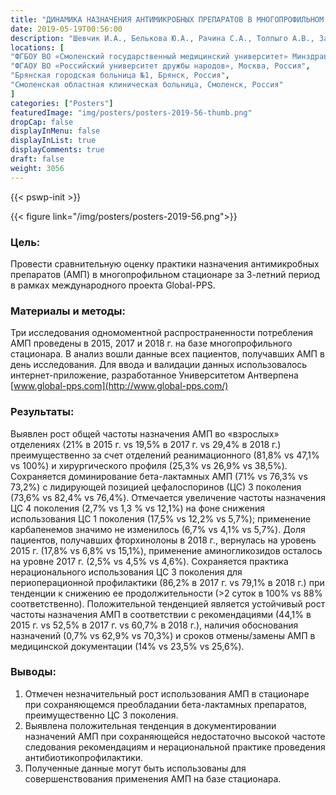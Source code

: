 ```yaml
---
title: "ДИНАМИКА НАЗНАЧЕНИЯ АНТИМИКРОБНЫХ ПРЕПАРАТОВ В МНОГОПРОФИЛЬНОМ СТАЦИОНАРЕ ЗА 3­-ЛЕТНИЙ ПЕРИОД: РЕЗУЛЬТАТЫ ПРОЕКТА GLOBAL­-PPS"
date: 2019-05-19T00:56:00
description: "Шевчик И.А., Белькова Ю.А., Рачина С.А., Толпыго А.В., Захаренков И.А., Козлов Р.С., Довгань Е.В."
locations: [
"ФГБОУ ВО «Смоленский государственный медицинский университет» Минздрава России, Смоленск, Россия",
"ФГАОУ ВО «Российский университет дружбы народов», Москва, Россия",
"Брянская городская больница №1, Брянск, Россия",
"Смоленская областная клиническая больница, Смоленск, Россия"
]
categories: ["Posters"]
featuredImage: "img/posters/posters-2019-56-thumb.png"
dropCap: false
displayInMenu: false
displayInList: true
displayComments: true
draft: false
weight: 3056
---
```



{{< pswp-init >}}

{{< figure link="/img/posters/posters-2019-56.png">}}


### Цель:

Провести сравнительную оценку практики назначения антимикробных препаратов (АМП) в многопрофильном стационаре за 3-летний период в рамках международного проекта Global-PPS.

### Материалы и методы: 

Три исследования одномоментной распространенности потребления АМП проведены в 2015, 2017 и 2018 г. на базе многопрофильного стационара. В анализ вошли данные всех пациентов, получавших АМП в день исследования. Для ввода и валидации данных использовалось интернет-приложение, разработанное Университетом Антверпена [www.global-pps.com](http://www.global-pps.com/)

### Результаты: 

Выявлен рост общей частоты назначения АМП во «взрослых» отделениях (21% в 2015 г. vs 19,5% в 2017 г. vs 29,4% в 2018 г.) преимущественно за счет отделений реанимационного (81,8% vs 47,1% vs 100%) и хирургического профиля (25,3% vs 26,9% vs 38,5%). Сохраняется доминирование бета-лактамных АМП (71% vs 76,3% vs 73,2%) с лидирующей позицией цефалоспоринов (ЦС) 3 поколения (73,6% vs 82,4% vs 76,4%). Отмечается увеличение частоты назначения ЦС 4 поколения (2,7% vs 1,3 % vs 12,1%) на фоне снижения использования ЦС 1 поколения (17,5% vs 12,2% vs 5,7%); применение карбапенемов значимо не изменилось (6,7% vs 4,1% vs 5,7%). Доля пациентов, получавших фторхинолоны в 2018 г., вернулась на уровень 2015 г. (17,8% vs 6,8% vs 15,1%), применение аминогликозидов осталось на уровне 2017 г. (2,5% vs 4,5% vs 4,6%). Сохраняется практика нерационального использования ЦС 3 поколения для периоперационной профилактики (86,2% в 2017 г. vs 79,1% в 2018 г.) при тенденции к снижению ее продолжительности (>2 суток в 100% vs 88% соответственно). Положительной тенденцией является устойчивый рост частоты назначения АМП в соответствии с рекомендациями (44,1% в 2015 г. vs 52,5% в 2017 г. vs 60,7% в 2018 г.), наличия обоснования назначений (0,7% vs 62,9% vs 70,3%) и сроков отмены/замены АМП в медицинской документации (14% vs 23,5% vs 25,6%).

### Выводы: 

1. Отмечен незначительный рост использования АМП в стационаре при сохраняющемся преобладании бета-лактамных препаратов, преимущественно ЦС 3 поколения. 
2. Выявлена положительная тенденция в документировании назначений АМП при сохраняющейся недостаточно высокой частоте следования рекомендациям и нерациональной практике проведения антибиотикопрофилактики. 
3. Полученные данные могут быть использованы для совершенствования применения АМП на базе стационара.